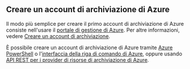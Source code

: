 ## Creare un account di archiviazione di Azure

Il modo più semplice per creare il primo account di archiviazione di Azure consiste nell'usare il [portale di gestione di Azure](https://manage.windowsazure.com). Per altre informazioni, vedere [Creare un account di archiviazione](../articles/storage/storage-create-storage-account.md#create-a-storage-account).

È possibile creare un account di archiviazione di Azure tramite [Azure PowerShell](../articles/storage/storage-powershell-guide-full.md) o l'[interfaccia della riga di comando di Azure](../articles/storage/storage-azure-cli.md), oppure usando [API REST per i provider di risorse di archiviazione di Azure](https://msdn.microsoft.com/library/azure/mt163683.aspx).
 

<!---HONumber=62-->